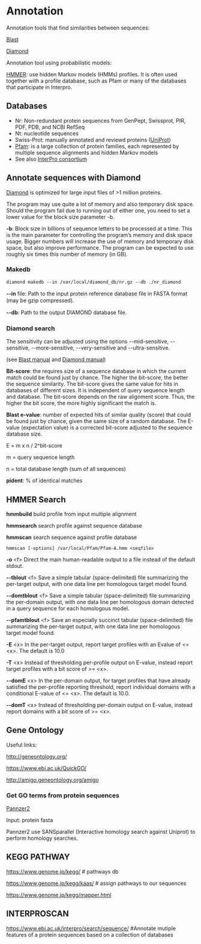 # Annotation
Annotation tools that find similarities between sequences:

[Blast](https://blast.ncbi.nlm.nih.gov/Blast.cgi)

[Diamond](https://github.com/bbuchfink/diamond)

Annotation tool using probabilistic models:

[HMMER](http://hmmer.org/): use hidden Markov models (HMMs) profiles. It is often used together with a profile database, such as Pfam or many of the databases that participate in Interpro. 

## Databases

+ Nr: Non-redundant protein sequences from GenPept, Swissprot, PIR, PDF, PDB, and NCBI RefSeq
+ Nt: nucleotide sequences
+ Swiss-Prot: manually annotated and reviewd proteins ([UniProt](https://www.uniprot.org/))
+ [Pfam](http://pfam.xfam.org/): is a large collection of protein families, each represented by multiple sequence alignments and hidden Markov models 
+ See also [InterPro consortium](http://www.ebi.ac.uk/interpro/)


## Annotate sequences with Diamond

[Diamond](https://github.com/bbuchfink/diamond) is optimized for large input files of >1 million proteins.

The program may use quite a lot of memory and also temporary disk space. Should the program fail due to running out of either one, you need to set a lower value for the block size parameter -b.

**-b**: Block size in billions of sequence letters to be processed at a time. This is the main parameter for controlling the program’s memory and disk space usage. Bigger numbers will increase the use of memory and temporary disk space, but also improve performance. The program can be expected to use roughly six times this number of memory (in GB).


### Makedb

```
diamond makedb --in /var/local/diamond_db/nr.gz --db ./nr_diamond
```
**--in** file: Path to the input protein reference database ﬁle in FASTA format (may be gzip compressed).

**--db**: Path to the output DIAMOND database ﬁle.



### Diamond search

The sensitivity can be adjusted using the options --mid-sensitive, --sensitive, --more-sensitive, --very-sensitive and --ultra-sensitive.

(see [Blast manual](https://www.ncbi.nlm.nih.gov/books/NBK279668/#usermanual.BLAST_search_strategies) and [Diamond manual](https://github.com/bbuchfink/diamond))

**Bit-score**: the requires size of a sequence database in which the current match could be found just by chance. The higher the bit-score, the better the sequence similarity. The bit-score gives the same value for hits in databases of different sizes. It is independent of query sequence length and database. The bit-score depends on the raw alignment score. Thus, the higher the bit score, the more highly significant the match is.

**Blast e-value**: number of expected hits of similar quality (score) that could be found just by chance, given the same size of a random database. The E-value (expectation value) is a corrected bit-score adjusted to the sequence database size. 

E = m x n  / 2^bit-score

m = query sequence length

n = total database length (sum of all sequences)

**pident**:  % of identical matches

## HMMER Search

**hmmbuild** build profile from input multiple alignment

**hmmsearch** search profile against sequence database

**hmmscan** search sequence against profile database

```
hmmscan [-options] /var/local/Pfam/Pfam-A.hmm <seqfile>
```

**-o** \<f> Direct the main human-readable output to a file <f> instead
of the default stdout.

**--tblout** \<f> Save a simple tabular (space-delimited) file summarizing the
per-target output, with one data line per homologous target
model found.

**--domtblout** \<f> Save a simple tabular (space-delimited) file summarizing
the per-domain output, with one data line per homologous
domain detected in a query sequence for each homologous
model.

**--pfamtblout** \<f> Save an especially succinct tabular (space-delimited) file
summarizing the per-target output, with one data line per
homologous target model found.

**-E** \<x> In the per-target output, report target profiles with an Evalue
of <= \<x>. The default is 10.0

**-T** \<x> Instead of thresholding per-profile output on E-value, instead
report target profiles with a bit score of >= \<x>.

**--domE** \<x> In the per-domain output, for target profiles that have already
satisfied the per-profile reporting threshold, report
individual domains with a conditional E-value of <= \<x>. The default is 10.0.

**--domT** \<x> Instead of thresholding per-domain output on E-value, instead
report domains with a bit score of >= \<x>.


## Gene Ontology

Useful links:

http://geneontology.org/

https://www.ebi.ac.uk/QuickGO/

http://amigo.geneontology.org/amigo

### Get GO terms from protein sequences

[Pannzer2](http://ekhidna2.biocenter.helsinki.fi/sanspanz/)

Input: protein fasta

Pannzer2 use SANSparallel (Interactive homology search against Uniprot) to perform homology searches.


## KEGG PATHWAY

https://www.genome.jp/kegg/ # pathways db

https://www.genome.jp/kegg/kaas/ # assign pathways to our sequences

https://www.genome.jp/kegg/mapper.html 

 ## INTERPROSCAN
  
  https://www.ebi.ac.uk/interpro/search/sequence/ #Annotate mutiple features of a protein sequences based on a collection of databases 
